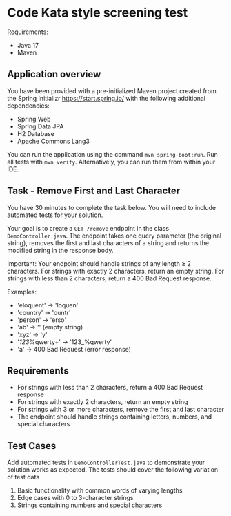 # Code Kata style screening test

Requirements:

* Java 17
* Maven

## Application overview
You have been provided with a pre-initialized Maven project created from the Spring Initializr https://start.spring.io/ 
with the following additional dependencies:

* Spring Web
* Spring Data JPA 
* H2 Database
* Apache Commons Lang3

You can run the application using the command `mvn spring-boot:run`. Run all tests with `mvn verify`. 
Alternatively, you can run them from within your IDE.

## Task - Remove First and Last Character
You have 30 minutes to complete the task below. You will need to include automated tests for your solution.

Your goal is to create a `GET /remove` endpoint in the class `DemoController.java`. The endpoint takes 
one query parameter (the original string), removes the first and last characters of a string and returns the modified 
string in the response body.

Important: Your endpoint should handle strings of any length ≥ 2 characters. For strings with exactly 2 characters, 
return an empty string. For strings with less than 2 characters, return a 400 Bad Request response.

Examples:

* 'eloquent' -> 'loquen'
* 'country' -> 'ountr'
* 'person' -> 'erso'
* 'ab' -> '' (empty string)
* 'xyz' -> 'y'
* '_123_%qwerty+' -> '123_%qwerty'
* 'a' -> 400 Bad Request (error response)

## Requirements

* For strings with less than 2 characters, return a 400 Bad Request response
* For strings with exactly 2 characters, return an empty string
* For strings with 3 or more characters, remove the first and last character
* The endpoint should handle strings containing letters, numbers, and special characters

## Test Cases
Add automated tests in `DemoControllerTest.java` to demonstrate your solution works as expected. 
The tests should cover the following variation of test data

1. Basic functionality with common words of varying lengths
2. Edge cases with 0 to 3-character strings
3. Strings containing numbers and special characters
